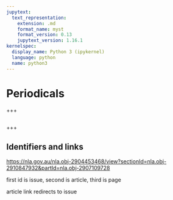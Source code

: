 ```yaml
---
jupytext:
  text_representation:
    extension: .md
    format_name: myst
    format_version: 0.13
    jupytext_version: 1.16.1
kernelspec:
  display_name: Python 3 (ipykernel)
  language: python
  name: python3
---
```


# Periodicals

+++

```{tableofcontents}
```

+++

## Identifiers and links

https://nla.gov.au/nla.obj-2904453468/view?sectionId=nla.obj-2910847932&partId=nla.obj-2907109728

first id is issue, second is article, third is page

article link redirects to issue

```{code-cell} ipython3

```
